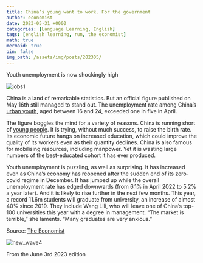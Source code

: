 ```yaml
---
title: China’s young want to work. For the government
author: economist
date: 2023-05-31 +0000
categories: [Language Learning, English]
tags: [english learning, run, the economist]
math: true
mermaid: true
pin: false
img_path: /assets/img/posts/202305/
---
```


Youth unemployment is now shockingly high

![jobs1](jobs1.jpg)

China is a land of remarkable statistics. But an official figure published on May 16th still managed to stand out. The unemployment rate among China’s [urban youth](https://www.economist.com/china/2023/04/20/what-chinas-graduates-really-think-about-their-job-prospects), aged between 16 and 24, exceeded one in five in April.

The figure boggles the mind for a variety of reasons. China is running short of [young people](https://www.economist.com/china/2023/05/25/small-town-chinese-officials-are-making-money-with-music-festivals). It is trying, without much success, to raise the birth rate. Its economic future hangs on increased education, which could improve the quality of its workers even as their quantity declines. China is also famous for mobilising resources, including manpower. Yet it is wasting large numbers of the best-educated cohort it has ever produced.

Youth unemployment is puzzling, as well as surprising. It has increased even as China’s economy has reopened after the sudden end of its zero-covid regime in December. It has jumped up while the overall unemployment rate has edged downwards (from 6.1% in April 2022 to 5.2% a year later). And it is likely to rise further in the next few months. This year, a record 11.6m students will graduate from university, an increase of almost 40% since 2019. They include Wang Lili, who will leave one of China’s top-100 universities this year with a degree in management. “The market is terrible,” she laments. “Many graduates are very anxious.”



Source: [The Economist](https://www.economist.com/china/2023/05/31/chinas-young-want-to-work-for-the-government)

![new_wave4](new_wave4.jpg)

From the June 3rd 2023 edition
